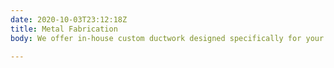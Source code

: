 ```yaml
---
date: 2020-10-03T23:12:18Z
title: Metal Fabrication
body: We offer in-house custom ductwork designed specifically for your home or office.

---
```

